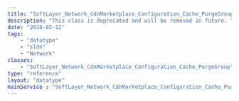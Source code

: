 ```yaml
---
title: "SoftLayer_Network_CdnMarketplace_Configuration_Cache_PurgeGroup"
description: "This class is deprecated and will be removed in future. "
date: "2018-02-12"
tags:
    - "datatype"
    - "sldn"
    - "Network"
classes:
    - "SoftLayer_Network_CdnMarketplace_Configuration_Cache_PurgeGroup"
type: "reference"
layout: "datatype"
mainService : "SoftLayer_Network_CdnMarketplace_Configuration_Cache_PurgeGroup"
---
```

